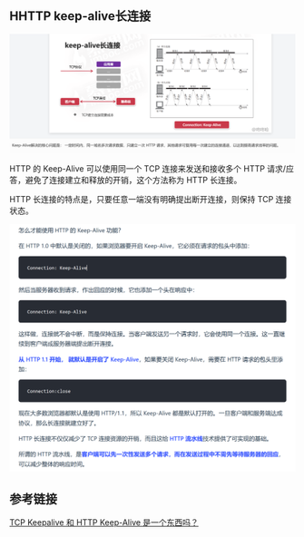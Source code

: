## HHTTP keep-alive长连接

![HTTP keep-alive长连接](netNote6-1.png "HTTP keep-alive长连接")

HTTP 的 Keep-Alive 可以使用同一个 TCP 连接来发送和接收多个 HTTP 请求/应答，避免了连接建立和释放的开销，这个方法称为 HTTP 长连接。

HTTP 长连接的特点是，只要任意一端没有明确提出断开连接，则保持 TCP 连接状态。

![使用 HTTP 的 Keep-Alive](netNote6-2.png "使用 HTTP 的 Keep-Alive")

## 参考链接

[TCP Keepalive 和 HTTP Keep-Alive 是一个东西吗？](https://xiaolincoding.com/network/3_tcp/tcp_http_keepalive.html#http-%E7%9A%84-keep-alive)
